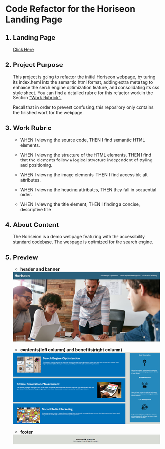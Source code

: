 # Code Refactor for the Horiseon Landing Page

<ol>

## <li>Landing Page
<p>
<a href="https://winniecmz.github.io/Bootcamp_Code_Refactor/index.html">Click Here</a>
</p>
</li>


## <li>Project Purpose
<p>
    This project is going to refactor the initial Horiseon webpage, by turing its index.heml into the semantic html format, adding extra meta tag to enhance the serch engine optimization feature, and consolidating its css style sheet. You can find a detailed rubric for this refactor work in the Section <a href=#Work_Rubrik> "Work Rubrick".</a>
</p>

<p>
    Recall that in order to prevent confusing, this repository only contains the finished work for the webpage.
</p>
</li>


## <li id="Work_Rubrik">Work Rubric
* WHEN I viewing the source code, THEN I find semantic HTML elements.

* WHEN I viewing the structure of the HTML elements, THEN I find that the elements follow a logical structure independent of styling and positioning.

* WHEN I viewing the image elements, THEN I find accessible alt attributes.

* WHEN I viewing the heading attributes, THEN they fall in sequential order.

* WHEN I viewing the title element, THEN I finding a concise, descriptive title
</li>

## <li>About Content
<p>
    The Horiseion is a demo webpage featuring with the accessibility standard codebase. The webpage is optimized for the search engine.
</p></li>

## <li>Preview
* <b>header and banner</b>
<img src="assets\image_for_readme.md\header_and_banner.png" alt="header_and_banner.png">

* <b>contents(left column) and benefits(right column)</b>
<img src="assets\image_for_readme.md\contents_and_benefits.png" alt="contents_and_benefits.png">

* <b>footer</b>
<img src="assets\image_for_readme.md\footer.png" alt="footer.png">
</li>

</ol>